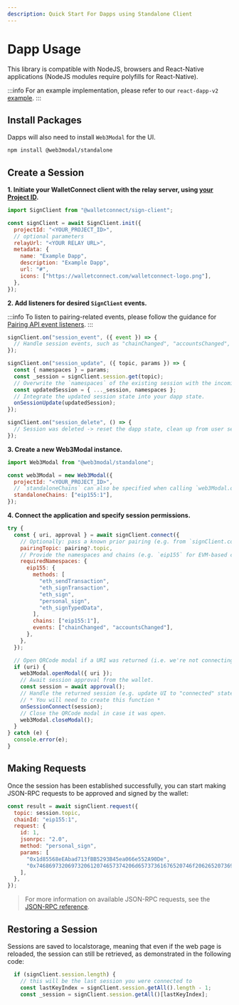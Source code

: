 ```yaml
---
description: Quick Start For Dapps using Standalone Client
---
```


# Dapp Usage

This library is compatible with NodeJS, browsers and React-Native applications \(NodeJS modules require polyfills for React-Native\).

:::info
For an example implementation, please refer to our `react-dapp-v2` [example](https://github.com/WalletConnect/web-examples/tree/main/dapps/react-dapp-v2).
:::

## Install Packages

Dapps will also need to install `Web3Modal` for the UI.

```bash npm2yarn
npm install @web3modal/standalone
```

## Create a Session

**1. Initiate your WalletConnect client with the relay server, using [your Project ID](../../cloud/relay.md).**

```javascript
import SignClient from "@walletconnect/sign-client";

const signClient = await SignClient.init({
  projectId: "<YOUR_PROJECT_ID>",
  // optional parameters
  relayUrl: "<YOUR RELAY URL>",
  metadata: {
    name: "Example Dapp",
    description: "Example Dapp",
    url: "#",
    icons: ["https://walletconnect.com/walletconnect-logo.png"],
  },
});
```

**2. Add listeners for desired `SignClient` events.**

:::info
To listen to pairing-related events, please follow the guidance for [Pairing API event listeners](../core/pairing-api.md).
:::

```javascript
signClient.on("session_event", ({ event }) => {
  // Handle session events, such as "chainChanged", "accountsChanged", etc.
});

signClient.on("session_update", ({ topic, params }) => {
  const { namespaces } = params;
  const _session = signClient.session.get(topic);
  // Overwrite the `namespaces` of the existing session with the incoming one.
  const updatedSession = { ..._session, namespaces };
  // Integrate the updated session state into your dapp state.
  onSessionUpdate(updatedSession);
});

signClient.on("session_delete", () => {
  // Session was deleted -> reset the dapp state, clean up from user session, etc.
});
```

**3. Create a new Web3Modal instance.**

```javascript
import Web3Modal from "@web3modal/standalone";

const web3Modal = new Web3Modal({
  projectId: "<YOUR_PROJECT_ID>",
  // `standaloneChains` can also be specified when calling `web3Modal.openModal(...)` later on.
  standaloneChains: ["eip155:1"],
});
```

**4. Connect the application and specify session permissions.**

```javascript
try {
  const { uri, approval } = await signClient.connect({
    // Optionally: pass a known prior pairing (e.g. from `signClient.core.pairing.getPairings()`) to skip the `uri` step.
    pairingTopic: pairing?.topic,
    // Provide the namespaces and chains (e.g. `eip155` for EVM-based chains) we want to use in this session.
    requiredNamespaces: {
      eip155: {
        methods: [
          "eth_sendTransaction",
          "eth_signTransaction",
          "eth_sign",
          "personal_sign",
          "eth_signTypedData",
        ],
        chains: ["eip155:1"],
        events: ["chainChanged", "accountsChanged"],
      },
    },
  });

  // Open QRCode modal if a URI was returned (i.e. we're not connecting an existing pairing).
  if (uri) {
    web3Modal.openModal({ uri });
    // Await session approval from the wallet.
    const session = await approval();
    // Handle the returned session (e.g. update UI to "connected" state).
    // * You will need to create this function *
    onSessionConnect(session);
    // Close the QRCode modal in case it was open.
    web3Modal.closeModal();
  }
} catch (e) {
  console.error(e);
}
```

## Making Requests

Once the session has been established successfully, you can start making JSON-RPC requests to be approved and signed by the wallet:

```javascript
const result = await signClient.request({
  topic: session.topic,
  chainId: "eip155:1",
  request: {
    id: 1,
    jsonrpc: "2.0",
    method: "personal_sign",
    params: [
      "0x1d85568eEAbad713fBB5293B45ea066e552A90De",
      "0x7468697320697320612074657374206d65737361676520746f206265207369676e6564",
    ],
  },
});
```

> For more information on available JSON-RPC requests, see the [JSON-RPC reference](../../advanced/rpc-reference/ethereum-rpc.md).

## Restoring a Session

Sessions are saved to localstorage, meaning that even if the web page is reloaded, the session can still be retrieved, as demonstrated in the following code:

```ts
  if (signClient.session.length) {
    // this will be the last session you were connected to
    const lastKeyIndex = signClient.session.getAll().length - 1;
    const _session = signClient.session.getAll()[lastKeyIndex];
```